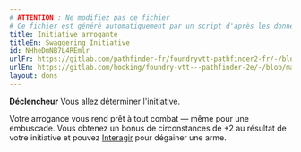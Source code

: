 ```yaml
---
# ATTENTION : Ne modifiez pas ce fichier
# Ce fichier est généré automatiquement par un script d'après les données du module Foundry VTT officiel et de sa traduction
title: Initiative arrogante
titleEn: Swaggering Initiative
id: NHheDmNB7L4REmlr
urlFr: https://gitlab.com/pathfinder-fr/foundryvtt-pathfinder2-fr/-/blob/master/data/feats/NHheDmNB7L4REmlr.htm
urlEn: https://gitlab.com/hooking/foundry-vtt---pathfinder-2e/-/blob/master/packs/data/feats.db/swaggering-initiative.json
layout: dons
---
```

**Déclencheur** Vous allez déterminer l'initiative.

Votre arrogance vous rend prêt à tout combat — même pour une embuscade. Vous obtenez un bonus de circonstances de +2 au résultat de votre initiative et pouvez [Interagir](../actions/interagir.md) pour dégainer une arme.
